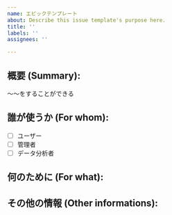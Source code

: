 ```yaml
---
name: エピックテンプレート
about: Describe this issue template's purpose here.
title: ''
labels: ''
assignees: ''

---
```


<!-- New Epic format -->
## 概要 (Summary):
〜〜をすることができる
## 誰が使うか (For whom):
- [ ] ユーザー
- [ ] 管理者
- [ ] データ分析者

## 何のために (For what):

## その他の情報 (Other informations):
